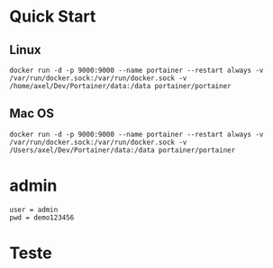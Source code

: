 # Quick Start

## Linux

    docker run -d -p 9000:9000 --name portainer --restart always -v /var/run/docker.sock:/var/run/docker.sock -v /home/axel/Dev/Portainer/data:/data portainer/portainer

## Mac OS

    docker run -d -p 9000:9000 --name portainer --restart always -v /var/run/docker.sock:/var/run/docker.sock -v /Users/axel/Dev/Portainer/data:/data portainer/portainer

# admin
    user = admin
    pwd = demo123456

# Teste